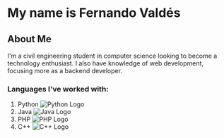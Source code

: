 # My name is Fernando Valdés

## About Me
I'm a civil engineering student in computer science looking to become a technology enthusiast. I also have knowledge of web development, focusing more as a backend developer.

### Languages I've worked with:
1) Python ![Python Logo](https://upload.wikimedia.org/wikipedia/commons/c/c3/Python-logo-notext.svg)
2) Java ![Java Logo](https://upload.wikimedia.org/wikipedia/en/thumb/3/30/Java_programming_language_logo.svg/1200px-Java_programming_language_logo.svg.png)
3) PHP ![PHP Logo](https://upload.wikimedia.org/wikipedia/commons/thumb/2/27/PHP-logo.svg/1200px-PHP-logo.svg.png)
4) C++ ![C++ Logo](https://upload.wikimedia.org/wikipedia/commons/thumb/1/18/ISO_C%2B%2B_Logo.svg/1200px-ISO_C%2B%2B_Logo.svg.png)

